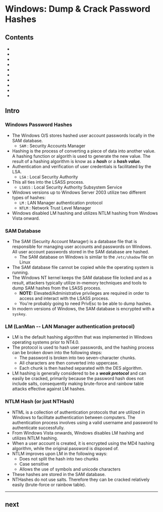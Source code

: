 # Windows: Dump & Crack Password Hashes

## Contents
- []()
- []()
- []()
- []()
- []()
- []()
- []()
- []()
- []()
- []()

## Intro

### Windows Password Hashes
- The Windows O/S stores hashed user account passwords locally in the SAM database.
  - `SAM` : Security Accounts Manager
- Hashing is the process of converting a piece of data into another value. A hashing function or algorith is used to generate the new value. The result of a hashing algorithm is know as a **_hash_** or a **_hash value_**.
- Authentication and verification of user credentials is facilitated by the LSA.
  - `LSA` : Local Security Authority
- This all ties into the LSASS process.
  - `LSASS` : Local Security Authority Subsystem Service
- Windows versions up to Windows Server 2003 utilize two different types of hashes:
  - `LM` : LAN Manager authentication protocol
  - `NTLM` : Network Trust Level Manager
- Windows disabled LM hashing and utilizes NTLM hashing from Windows Vista onward. 

### SAM Database
- The SAM (Security Account Manager) is a database file that is responsible for managing user accounts and passwords on Windows. All user account passwords stored in the SAM database are hashed.
  - The SAM database on Windows is similar to the `/etc/shadow` file on Linux
- The SAM database file cannot be copied while the operating system is running.
- The Windows NT kernel keeps the SAM database file locked and as a result, attackers typically utilize in-memory techniques and tools to dump SAM hashes from the LSASS process.
  - **NOTE:** Elevated/Administrative privileges are required in order to access and interact with the LSASS process.
  - You're probably going to need PrivEsc to be able to dump hashes.
- In modern versions of Windows, the SAM database is encrypted with a `syskey`.

### LM (LanMan -- LAN Manager authentication protocol)
- LM is the default hashing algorithm that was implemented in Windows operating systems prior to NT4.0.
- The protocol is used to hash user passwords, and the hashing process can be broken down into the following steps:
  - The password is broken into two seven-character chunks.
  - All characters are then converted into uppercase.
  - Each chunk is then hashed separated with the DES algorithm.
- LM hashing is generally considered to be a **_weak protocol_** and can easily be cracked, primarily because the password hash does not include salts, consequently making brute-force and rainbow table attacks effective against LM hashes.

### NTLM Hash (or just NTHash)
- NTML is a collection of authentication protocols that are utilized in Windows to facilitate authentication between computers. The authentication process involves using a valid username and password to authenticate successfully.
- From Windows Vista onwards, Windows disables LM hashing and utilizes NTLM hashing.
- When a user account is created, it is encrypted using the MD4 hashing algorithm, while the original password is disposed of.
- NTLM improves upon LM in the following ways:
  - Does not split the hash into two chunks
  - Case sensitive
  - Allows the use of symbols and unicode characters
- These hashes are stored in the SAM database.
- NTHashes do not use salts. Therefore they can be cracked relatively easily (brute-force or rainbow table).

----
## next

